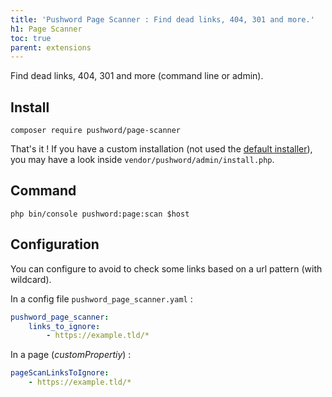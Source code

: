 ```yaml
---
title: 'Pushword Page Scanner : Find dead links, 404, 301 and more.'
h1: Page Scanner
toc: true
parent: extensions
---
```


Find dead links, 404, 301 and more (command line or admin).

## Install

```shell
composer require pushword/page-scanner
```

That's it ! If you have a custom installation (not used the [default installer](/installation)),
you may have a look inside `vendor/pushword/admin/install.php`.

## Command

```
php bin/console pushword:page:scan $host
```

## Configuration

You can configure to avoid to check some links based on a url pattern (with wildcard).

In a config file `pushword_page_scanner.yaml` :

```yaml
pushword_page_scanner:
    links_to_ignore:
        - https://example.tld/*
```

In a page (_customPropertiy_) :

```yaml
pageScanLinksToIgnore:
    - https://example.tld/*
```
